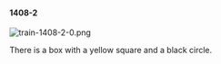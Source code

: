 #### 1408-2
![train-1408-2-0.png](https://github.com/lil-lab/nlvr/raw/master/nlvr/train/images/58/train-1408-2-0.png "train-1408-2-0.png")

There is a box with a yellow square and a black circle.